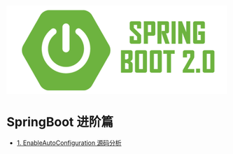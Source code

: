 ![MYSQL](../../doc/springlogo.jpg)

# SpringBoot 进阶篇

- [1. EnableAutoConfiguration 源码分析](book/EnableAutoConfiguration.md)

